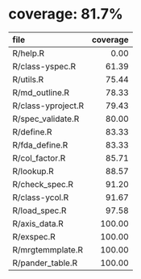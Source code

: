 # coverage: 81.7%

|file               | coverage|
|:------------------|--------:|
|R/help.R           |     0.00|
|R/class-yspec.R    |    61.39|
|R/utils.R          |    75.44|
|R/md_outline.R     |    78.33|
|R/class-yproject.R |    79.43|
|R/spec_validate.R  |    80.00|
|R/define.R         |    83.33|
|R/fda_define.R     |    83.33|
|R/col_factor.R     |    85.71|
|R/lookup.R         |    88.57|
|R/check_spec.R     |    91.20|
|R/class-ycol.R     |    91.67|
|R/load_spec.R      |    97.58|
|R/axis_data.R      |   100.00|
|R/exspec.R         |   100.00|
|R/mrgtemmplate.R   |   100.00|
|R/pander_table.R   |   100.00|
